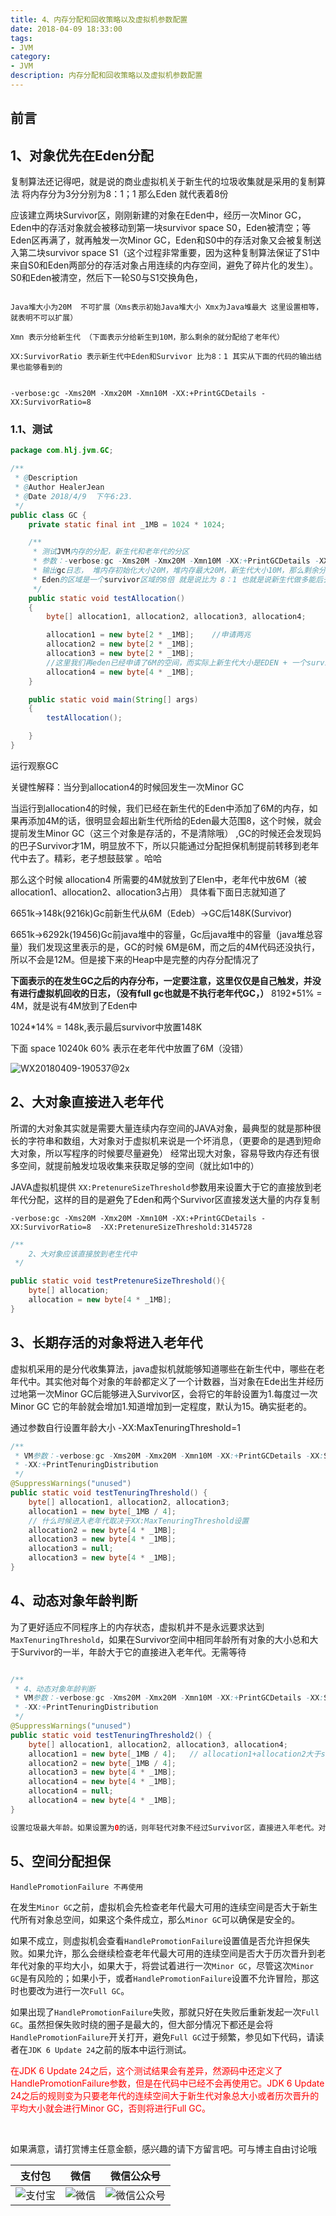 ```yaml
---
title: 4、内存分配和回收策略以及虚拟机参数配置
date: 2018-04-09 18:33:00
tags: 
- JVM
category: 
- JVM
description: 内存分配和回收策略以及虚拟机参数配置
---
```

<!-- image url 
https://raw.githubusercontent.com/HealerJean/HealerJean.github.io/master/blogImages
　　首行缩进
<font color="red">  </font>
-->

## 前言


## 1、对象优先在Eden分配

复制算法还记得吧，就是说的商业虚拟机关于新生代的垃圾收集就是采用的复制算法 将内存分为3分分别为8：1；1 那么Eden 就代表着8份    

应该建立两块Survivor区，刚刚新建的对象在Eden中，经历一次Minor GC，Eden中的存活对象就会被移动到第一块survivor space S0，Eden被清空；等Eden区再满了，就再触发一次Minor GC，Eden和S0中的存活对象又会被复制送入第二块survivor space S1（这个过程非常重要，因为这种复制算法保证了S1中来自S0和Eden两部分的存活对象占用连续的内存空间，避免了碎片化的发生）。S0和Eden被清空，然后下一轮S0与S1交换角色，   




```

Java堆大小为20M  不可扩展（Xms表示初始Java堆大小 Xmx为Java堆最大 这里设置相等，就表明不可以扩展） 

Xmn 表示分给新生代 （下面表示分给新生到10M，那么剩余的就分配给了老年代）

XX:SurvivorRatio 表示新生代中Eden和Survivor 比为8：1 其实从下面的代码的输出结果也能够看到的


-verbose:gc -Xms20M -Xmx20M -Xmn10M -XX:+PrintGCDetails -XX:SurvivorRatio=8

```
### 1.1、测试


```java
package com.hlj.jvm.GC;

/**
 * @Description
 * @Author HealerJean
 * @Date 2018/4/9  下午6:23.
 */
public class GC {
    private static final int _1MB = 1024 * 1024;

    /**
     * 测试JVM内存的分配，新生代和老年代的分区
     * 参数：-verbose:gc -Xms20M -Xmx20M -Xmn10M -XX:+PrintGCDetails -XX:SurvivorRatio=8
     * 输出gc日志， 堆内存初始化大小20M，堆内存最大20M，新生代大小10M，那么剩余分配给老年代就是10M， 输出GC的详细日志，
     * Eden的区域是一个survivor区域的8倍 就是说比为 8：1 也就是说新生代做多能后去到 8M
     */
    public static void testAllocation()
    {
        byte[] allocation1, allocation2, allocation3, allocation4;

        allocation1 = new byte[2 * _1MB];    //申请两兆
        allocation2 = new byte[2 * _1MB];
        allocation3 = new byte[2 * _1MB];
        //这里我们再eden已经申请了6M的空间，而实际上新生代大小是EDEN + 一个survivor Eden=8M survivor两块分别1M（因为复制算法的原因）
        allocation4 = new byte[4 * _1MB];
    }

    public static void main(String[] args)
    {
        testAllocation();

    }
}

```
运行观察GC


关键性解释：当分到allocation4的时候回发生一次Minor GC

当运行到allocation4的时候，我们已经在新生代的Eden中添加了6M的内存，如果再添加4M的话，很明显会超出新生代所给的Eden最大范围8，这个时候，就会提前发生Minor GC（这三个对象是存活的，不是清除哦） ,GC的时候还会发现妈的巴子Survivor才1M，明显放不下，所以只能通过分配担保机制提前转移到老年代中去了。精彩，老子想鼓鼓掌 。哈哈

那么这个时候 allocation4 所需要的4M就放到了Elen中，老年代中放6M（被allocation1、allocation2、allocation3占用） 具体看下面日志就知道了

6651k->148k(9216k)Gc前新生代从6M（Edeb）->GC后148K(Survivor)    



6651k->6292k(19456)Gc前java堆中的容量，Gc后java堆中的容量（java堆总容量）我们发现这里表示的是，GC的时候 6M是6M，而之后的4M代码还没执行，所以不会是12M。但是接下来的Heap中是完整的内存分配情况了



**下面表示的在发生GC之后的内存分布，一定要注意，这里仅仅是自己触发，并没有进行虚拟机回收的日志，（没有full gc也就是不执行老年代GC，）**
8192*51% = 4M，就是说有4M放到了Eden中    



1024*14% = 148k,表示最后survivor中放置148K   

下面 space 10240k 60% 表示在老年代中放置了6M（没错）


![WX20180409-190537@2x](https://raw.githubusercontent.com/HealerJean/HealerJean.github.io/master/blogImages/WX20180409-190537@2x.png)



## 2、大对象直接进入老年代


所谓的大对象其实就是需要大量连续内存空间的JAVA对象，最典型的就是那种很长的字符串和数组，大对象对于虚拟机来说是一个坏消息，（更要命的是遇到短命大对象，所以写程序的时候要尽量避免） 经常出现大对象，容易导致内存还有很多空间，就提前触发垃圾收集来获取足够的空间（就比如1中的）

JAVA虚拟机提供 `XX:PretenureSizeThreshold`参数用来设置大于它的直接放到老年代分配，这样的目的是避免了Eden和两个Survivor区直接发送大量的内存复制


```
-verbose:gc -Xms20M -Xmx20M -Xmn10M -XX:+PrintGCDetails -XX:SurvivorRatio=8  -XX:PretenureSizeThreshold:3145728
```

```java
/**
    2、大对象应该直接放到老生代中
 */

public static void testPretenureSizeThreshold(){
    byte[] allocation;
    allocation = new byte[4 * _1MB];
}


```
## 3、长期存活的对象将进入老年代

虚拟机采用的是分代收集算法，java虚拟机就能够知道哪些在新生代中，哪些在老年代中。其实他对每个对象的年龄都定义了一个计数器，当对象在Ede出生并经历过地第一次Minor GC后能够进入Survivor区，会将它的年龄设置为1.每度过一次Minor GC 它的年龄就会增加1.知道增加到一定程度，默认为15。确实挺老的。

通过参数自行设置年龄大小 -XX:MaxTenuringThreshold=1


```java
/**
 * VM参数：-verbose:gc -Xms20M -Xmx20M -Xmn10M -XX:+PrintGCDetails -XX:SurvivorRatio=8 -XX:MaxTenuringThreshold=1
 * -XX:+PrintTenuringDistribution
 */
@SuppressWarnings("unused")
public static void testTenuringThreshold() {
    byte[] allocation1, allocation2, allocation3;
    allocation1 = new byte[_1MB / 4];
    // 什么时候进入老年代取决于XX:MaxTenuringThreshold设置
    allocation2 = new byte[4 * _1MB];
    allocation3 = new byte[4 * _1MB];
    allocation3 = null;
    allocation3 = new byte[4 * _1MB];
}

```


## 4、动态对象年龄判断

为了更好适应不同程序上的内存状态，虚拟机并不是永远要求达到`MaxTenuringThreshold`，如果在Survivor空间中相同年龄所有对象的大小总和大于Survivor的一半，年龄大于它的直接进入老年代。无需等待


```java

/**
 * 4、动态对象年龄判断
 * VM参数：-verbose:gc -Xms20M -Xmx20M -Xmn10M -XX:+PrintGCDetails -XX:SurvivorRatio=8 -XX:MaxTenuringThreshold=15
 * -XX:+PrintTenuringDistribution
 */
@SuppressWarnings("unused")
public static void testTenuringThreshold2() {
    byte[] allocation1, allocation2, allocation3, allocation4;
    allocation1 = new byte[_1MB / 4];   // allocation1+allocation2大于survivo空间一半
    allocation2 = new byte[_1MB / 4];
    allocation3 = new byte[4 * _1MB];
    allocation4 = new byte[4 * _1MB];
    allocation4 = null;
    allocation4 = new byte[4 * _1MB];
}

设置垃圾最大年龄。如果设置为0的话，则年轻代对象不经过Survivor区，直接进入年老代。对于年老代比较多的应用，可以提高效率。如果将此值设置为一个较大值，则年轻代对象会在Survivor区进行多次复制，这样可以增加对象再年轻代的存活时间，增加在年轻代即被回收的概论。

```

## 5、空间分配担保 

```
HandlePromotionFailure 不再使用
```

在发生`Minor GC`之前，虚拟机会先检查老年代最大可用的连续空间是否大于新生代所有对象总空间，如果这个条件成立，那么`Minor GC`可以确保是安全的。     



如果不成立，则虚拟机会查看`HandlePromotionFailure`设置值是否允许担保失败。如果允许，那么会继续检查老年代最大可用的连续空间是否大于历次晋升到老年代对象的平均大小，如果大于，将尝试着进行一次`Minor GC`，尽管这次`Minor GC`是有风险的；如果小于，或者`HandlePromotionFailure`设置不允许冒险，那这时也要改为进行一次`Full GC`。    

如果出现了`HandlePromotionFailure`失败，那就只好在失败后重新发起一次`Full GC`。虽然担保失败时绕的圈子是最大的，但大部分情况下都还是会将`HandlePromotionFailure`开关打开，避免`Full GC`过于频繁，参见如下代码，请读者在`JDK 6 Update 24`之前的版本中运行测试。    



<font color="red"> 在JDK 6 Update 24之后，这个测试结果会有差异，然源码中还定义了HandlePromotionFailure参数，但是在代码中已经不会再使用它。JDK 6 Update 24之后的规则变为只要老年代的连续空间大于新生代对象总大小或者历次晋升的平均大小就会进行Minor GC，否则将进行Full GC。 </font>



​    



如果满意，请打赏博主任意金额，感兴趣的请下方留言吧。可与博主自由讨论哦

|支付包 | 微信|微信公众号|
|:-------:|:-------:|:------:|
|![支付宝](https://raw.githubusercontent.com/HealerJean/HealerJean.github.io/master/assets/img/tctip/alpay.jpg) | ![微信](https://raw.githubusercontent.com/HealerJean/HealerJean.github.io/master/assets/img/tctip/weixin.jpg)|![微信公众号](https://raw.githubusercontent.com/HealerJean/HealerJean.github.io/master/assets/img/my/qrcode_for_gh_a23c07a2da9e_258.jpg)|




<!-- Gitalk 评论 start  -->

<link rel="stylesheet" href="https://unpkg.com/gitalk/dist/gitalk.css">
<script src="https://unpkg.com/gitalk@latest/dist/gitalk.min.js"></script> 
<div id="gitalk-container"></div>    
 <script type="text/javascript">
    var gitalk = new Gitalk({
		clientID: `1d164cd85549874d0e3a`,
		clientSecret: `527c3d223d1e6608953e835b547061037d140355`,
		repo: `HealerJean.github.io`,
		owner: 'HealerJean',
		admin: ['HealerJean'],
		id: 'HWVJQwNNLpJ2XsQH',
    });
    gitalk.render('gitalk-container');
</script> 

<!-- Gitalk end -->

